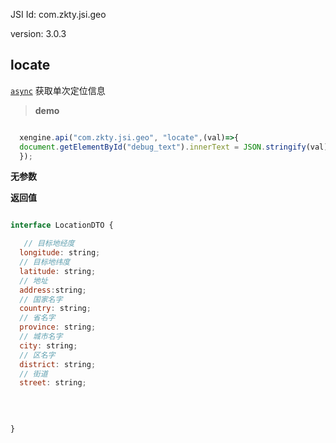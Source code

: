 

JSI Id: com.zkty.jsi.geo

version: 3.0.3



## locate
[`async`](/docs/modules/模块-规范?id=jsi-调用)
 获取单次定位信息


> **demo**
``` js

  xengine.api("com.zkty.jsi.geo", "locate",(val)=>{
  document.getElementById("debug_text").innerText = JSON.stringify(val);
  });

``` 

**无参数**


**返回值**
``` js

interface LocationDTO {

   // 目标地经度
  longitude: string;
  // 目标地纬度
  latitude: string;
  // 地址
  address:string;
  // 国家名字
  country: string;
  // 省名字
  province: string;
  // 城市名字
  city: string;
  // 区名字
  district: string;
  // 街道
  street: string;
  
  
  

}
``` 


    